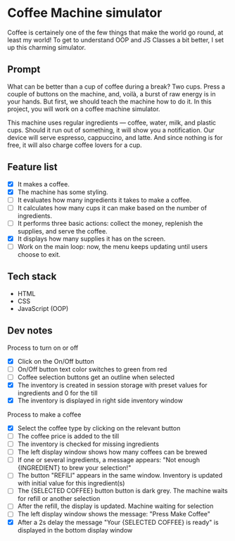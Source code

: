 # Coffee Machine simulator

Coffee is certainely one of the few things that make the world go round, at least my world! To get to understand OOP and JS Classes a bit better, I set up this charming simulator.

## Prompt

What can be better than a cup of coffee during a break? Two cups. Press a couple of buttons on the machine, and, voilà, a burst of raw energy is in your hands. But first, we should teach the machine how to do it. In this project, you will work on a coffee machine simulator.

This machine uses regular ingredients — coffee, water, milk, and plastic cups. Should it run out of something, it will show you a notification. Our device will serve espresso, cappuccino, and latte. And since nothing is for free, it will also charge coffee lovers for a cup.

## Feature list

- [x] It makes a coffee.
- [x] The machine has some styling.
- [ ] It evaluates how many ingredients it takes to make a coffee.
- [ ] It calculates how many cups it can make based on the number of ingredients.
- [ ] It performs three basic actions: collect the money, replenish the supplies, and serve the coffee.
- [x] It displays how many supplies it has on the screen.
- [ ] Work on the main loop: now, the menu keeps updating until users choose to exit.

## Tech stack

- HTML
- CSS
- JavaScript (OOP)

## Dev notes

Process to turn on or off

- [x] Click on the On/Off button
- [ ] On/Off button text color switches to green from red
- [ ] Coffee selection buttons get an outline when selected
- [x] The inventory is created in session storage with preset values for ingredients and 0 for the till
- [x] The inventory is displayed in right side inventory window

Process to make a coffee

- [x] Select the coffee type by clicking on the relevant button
- [ ] The coffee price is added to the till
- [ ] The inventory is checked for missing ingredients
- [ ] The left display window shows how many coffees can be brewed
- [ ] If one or several ingredients, a message appears: "Not enough {INGREDIENT} to brew your selection!"
- [ ] The button "REFILl" appears in the same window. Inventory is updated with initial value for this ingredient(s)
- [ ] The {SELECTED COFFEE} button button is dark grey. The machine waits for refill or another selection
- [ ] After the refill, the display is updated. Machine waiting for selection
- [ ] The left display window shows the message: "Press Make Coffee"
- [x] After a 2s delay the message "Your {SELECTED COFFEE} is ready" is displayed in the bottom display window

